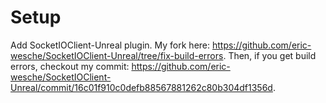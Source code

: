 # Setup

Add SocketIOClient-Unreal plugin. My fork here: https://github.com/eric-wesche/SocketIOClient-Unreal/tree/fix-build-errors. Then, if you get build errors, checkout my commit: https://github.com/eric-wesche/SocketIOClient-Unreal/commit/16c01f910c0defb88567881262c80b304df1356d.
